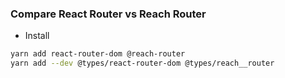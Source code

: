 ### Compare React Router vs Reach Router
- Install
```sh
yarn add react-router-dom @reach-router
yarn add --dev @types/react-router-dom @types/reach__router
```